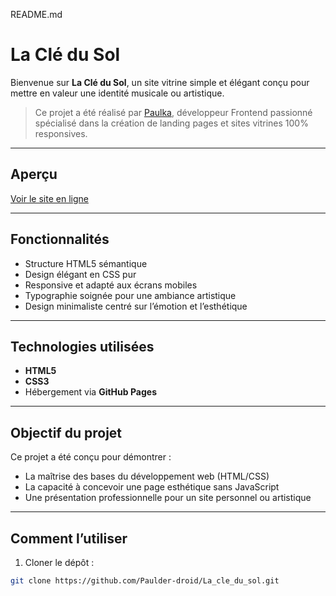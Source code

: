README.md

# La Clé du Sol

Bienvenue sur **La Clé du Sol**, un site vitrine simple et élégant conçu pour mettre en valeur une identité musicale ou artistique.

> Ce projet a été réalisé par [Paulka](https://github.com/Paulder-droid), développeur Frontend passionné spécialisé dans la création de landing pages et sites vitrines 100% responsives.

---

## **Aperçu**

[Voir le site en ligne](https://paulder-droid.github.io/La_cle_du_sol/)

---

## **Fonctionnalités**

- Structure HTML5 sémantique
- Design élégant en CSS pur
- Responsive et adapté aux écrans mobiles
- Typographie soignée pour une ambiance artistique
- Design minimaliste centré sur l’émotion et l’esthétique

---

## **Technologies utilisées**

- **HTML5**
- **CSS3**
- Hébergement via **GitHub Pages**

---

## **Objectif du projet**

Ce projet a été conçu pour démontrer :
- La maîtrise des bases du développement web (HTML/CSS)
- La capacité à concevoir une page esthétique sans JavaScript
- Une présentation professionnelle pour un site personnel ou artistique

---

## **Comment l’utiliser**

1. Cloner le dépôt :
```bash
git clone https://github.com/Paulder-droid/La_cle_du_sol.git
